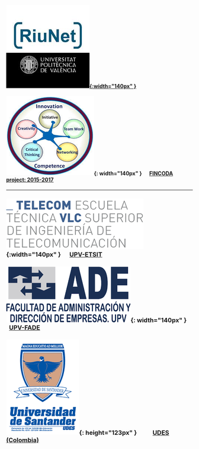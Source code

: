 
#### [![Objetos docentes - RIUNET](riunet.jpg){:width="140px" }](https://riunet.upv.es/discover?rpp=10&etal=0&query=gonzalez+ladrón+de+guevara&group_by=none&page=1)

#### ![FINCODA-MODEL](FINCODA.jpg){: width="140px" }&nbsp; &nbsp; &nbsp;   [FINCODA project: 2015-2017](https://www.fincoda.eu)

----    

### ![ETSIT](telecom.png){:width="140px" }&nbsp; &nbsp; &nbsp;  [UPV-ETSIT](cont-docentes-etsit.md)     

     
     

### ![FADE](fade.png){: width="140px" }&nbsp; &nbsp; &nbsp;       [UPV-FADE](cont-docentes-fade.md)     



### ![UDES](UDES.png){: height="123px" }&nbsp; &nbsp; &nbsp;&nbsp; &nbsp; &nbsp; [UDES (Colombia)](cont-docentes-udes.md)    
